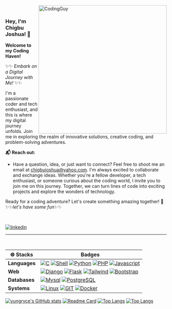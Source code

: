 <img align= "right" alt="CodingGuy" width="400" src="https://cdn.dribbble.com/users/1162077/screenshots/3848914/media/320984a9ca58b3c73274c9259ecf6de8.gif">

<br/>

### Hey, I'm Chigbu Joshua! 👋

**Welcome to my Coding Haven!**  

✨✨ *Embark on a Digital Journey with Me!* ✨✨

I'm a passionate coder and tech enthusiast, and this is where my digital journey unfolds.
Join me in exploring the realm of innovative solutions, creative coding, and problem-solving adventures.

**📬 Reach out:**
- Have a question, idea, or just want to connect? Feel free to shoot me an email at [chigbujoshua@yahoo.com](mailto:chigbujoshua@yahoo.com). I'm always excited to collaborate and exchange ideas.
Whether you're a fellow developer, a tech enthusiast, or someone curious about the coding world, I invite you to join me on this journey. Together, we can turn lines of code into exciting projects and explore the wonders of technology.

Ready for a coding adventure? Let's create something amazing together! 🚀
✨✨*let's have some fun*✨✨

<br/>

[![linkedin](https://img.shields.io/badge/linkedin-0A66C2?style=for-the-badge&logo=linkedin&logoColor=white)](https://www.linkedin.com/in/chigbujoshua/) 

<hr>
<br/>

| **🌐 Stacks** | Badges|
|--- | --- |
| **Languages** |  [![C](https://img.shields.io/badge/C-00599C?style=for-the-badge&logo=c&logoColor=white)](https://www.gnu.org/software/gnu-c-manual/) [![Shell](https://img.shields.io/badge/Shell_Script-121011?style=for-the-badge&logo=gnu-bash&logoColor=white)](https://www.gnu.org/software/bash/manual/bash.html) [![Python](https://img.shields.io/badge/Python-3776AB?style=for-the-badge&logo=python&logoColor=white)](https://docs.python.org/3/) [![PHP](https://img.shields.io/badge/PHP-777BB4?style=for-the-badge&logo=php&logoColor=white)](https://www.php.net) [![Javascript](https://img.shields.io/badge/JavaScript-F7DF1E?style=for-the-badge&logo=javascript&logoColor=black)](https://developer.mozilla.org/en-US/docs/Web/JavaScript) |
| **Web**  |  [![Django](https://img.shields.io/badge/Django-092E20?style=for-the-badge&logo=django&logoColor=white)](https://docs.djangoproject.com/) [![Flask](https://img.shields.io/badge/Flask-000000?style=for-the-badge&logo=flask&logoColor=white)](https://tailwindcss.com/) [![Tailwind](https://img.shields.io/badge/Tailwind_CSS-38B2AC?style=for-the-badge&logo=tailwind-css&logoColor=white)](https://tailwindcss.com/) [![Bootstrap](https://img.shields.io/badge/Bootstrap-563D7C?style=for-the-badge&logo=bootstrap&logoColor=white)](https://getbootstrap.com/docs/)|
|**Databases**  | [![Mysql](https://img.shields.io/badge/mysql-%2300f.svg?style=for-the-badge&logo=mysql&logoColor=white)](https://www.mysql.com) [![PostgreSQL](https://img.shields.io/badge/PostgreSQL-316192?style=for-the-badge&logo=postgresql&logoColor=white)](https://www.postgresql.org/docs/) |
|**Systems**  |  [![Linux](https://img.shields.io/badge/Linux-FCC624?style=for-the-badge&logo=linux&logoColor=black)](https://opensource.com/resources/linux) [![GIT](https://img.shields.io/badge/GIT-E44C30?style=for-the-badge&logo=git&logoColor=white)](https://git-scm.com/doc) [![Docker](https://img.shields.io/badge/docker-%230db7ed.svg?style=for-the-badge&logo=docker&logoColor=white)](https://www.docker.com) |


[![yungryce's GitHub stats](https://github-readme-stats.vercel.app/api?username=yungryce&show_icons=true&theme=radical&rank_icon=github)](https://github.com/yungryce/github-readme-stats)
[![Readme Card](https://github-readme-stats.vercel.app/api/pin/?username=yungryce&repo=github-readme-stats&show_owner=true)](https://github.com/yungryce/github-readme-stats)
[![Top Langs](https://github-readme-stats.vercel.app/api/top-langs/?username=yungryce&layout=donut)](https://github.com/yungryce/github-readme-stats)
[![Top Langs](https://github-readme-stats.vercel.app/api/top-langs/?username=yungryce&size_weight=0.5&count_weight=0.5&layout=donut)](https://github.com/yungryce/github-readme-stats)
